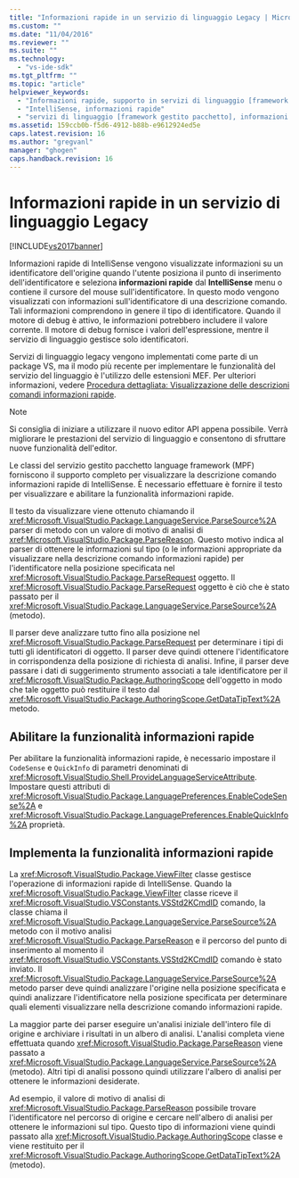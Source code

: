 ```yaml
---
title: "Informazioni rapide in un servizio di linguaggio Legacy | Microsoft Docs"
ms.custom: ""
ms.date: "11/04/2016"
ms.reviewer: ""
ms.suite: ""
ms.technology: 
  - "vs-ide-sdk"
ms.tgt_pltfrm: ""
ms.topic: "article"
helpviewer_keywords: 
  - "Informazioni rapide, supporto in servizi di linguaggio [framework pacchetto gestito]"
  - "IntelliSense, informazioni rapide"
  - "servizi di linguaggio [framework gestito pacchetto], informazioni rapide di IntelliSense"
ms.assetid: 159ccb0b-f5d6-4912-b88b-e9612924ed5e
caps.latest.revision: 16
ms.author: "gregvanl"
manager: "ghogen"
caps.handback.revision: 16
---
```

# Informazioni rapide in un servizio di linguaggio Legacy
[!INCLUDE[vs2017banner](../../code-quality/includes/vs2017banner.md)]

Informazioni rapide di IntelliSense vengono visualizzate informazioni su un identificatore dell'origine quando l'utente posiziona il punto di inserimento dell'identificatore e seleziona **informazioni rapide** dal **IntelliSense** menu o contiene il cursore del mouse sull'identificatore. In questo modo vengono visualizzati con informazioni sull'identificatore di una descrizione comando. Tali informazioni comprendono in genere il tipo di identificatore. Quando il motore di debug è attivo, le informazioni potrebbero includere il valore corrente. Il motore di debug fornisce i valori dell'espressione, mentre il servizio di linguaggio gestisce solo identificatori.  
  
 Servizi di linguaggio legacy vengono implementati come parte di un package VS, ma il modo più recente per implementare le funzionalità del servizio del linguaggio è l'utilizzo delle estensioni MEF. Per ulteriori informazioni, vedere [Procedura dettagliata: Visualizzazione delle descrizioni comandi informazioni rapide](../Topic/Walkthrough:%20Displaying%20QuickInfo%20Tooltips.md).  
  
> [!NOTE]
>  Si consiglia di iniziare a utilizzare il nuovo editor API appena possibile. Verrà migliorare le prestazioni del servizio di linguaggio e consentono di sfruttare nuove funzionalità dell'editor.  
  
 Le classi del servizio gestito pacchetto language framework \(MPF\) forniscono il supporto completo per visualizzare la descrizione comando informazioni rapide di IntelliSense. È necessario effettuare è fornire il testo per visualizzare e abilitare la funzionalità informazioni rapide.  
  
 Il testo da visualizzare viene ottenuto chiamando il <xref:Microsoft.VisualStudio.Package.LanguageService.ParseSource%2A> parser di metodo con un valore di motivo di analisi di <xref:Microsoft.VisualStudio.Package.ParseReason>. Questo motivo indica al parser di ottenere le informazioni sul tipo \(o le informazioni appropriate da visualizzare nella descrizione comando informazioni rapide\) per l'identificatore nella posizione specificata nel <xref:Microsoft.VisualStudio.Package.ParseRequest> oggetto. Il <xref:Microsoft.VisualStudio.Package.ParseRequest> oggetto è ciò che è stato passato per il <xref:Microsoft.VisualStudio.Package.LanguageService.ParseSource%2A> \(metodo\).  
  
 Il parser deve analizzare tutto fino alla posizione nel <xref:Microsoft.VisualStudio.Package.ParseRequest> per determinare i tipi di tutti gli identificatori di oggetto. Il parser deve quindi ottenere l'identificatore in corrispondenza della posizione di richiesta di analisi. Infine, il parser deve passare i dati di suggerimento strumento associati a tale identificatore per il <xref:Microsoft.VisualStudio.Package.AuthoringScope> dell'oggetto in modo che tale oggetto può restituire il testo dal <xref:Microsoft.VisualStudio.Package.AuthoringScope.GetDataTipText%2A> metodo.  
  
## Abilitare la funzionalità informazioni rapide  
 Per abilitare la funzionalità informazioni rapide, è necessario impostare il `CodeSense` e `QuickInfo` di parametri denominati di <xref:Microsoft.VisualStudio.Shell.ProvideLanguageServiceAttribute>. Impostare questi attributi di <xref:Microsoft.VisualStudio.Package.LanguagePreferences.EnableCodeSense%2A> e <xref:Microsoft.VisualStudio.Package.LanguagePreferences.EnableQuickInfo%2A> proprietà.  
  
## Implementa la funzionalità informazioni rapide  
 La <xref:Microsoft.VisualStudio.Package.ViewFilter> classe gestisce l'operazione di informazioni rapide di IntelliSense. Quando la <xref:Microsoft.VisualStudio.Package.ViewFilter> classe riceve il <xref:Microsoft.VisualStudio.VSConstants.VSStd2KCmdID> comando, la classe chiama il <xref:Microsoft.VisualStudio.Package.LanguageService.ParseSource%2A> metodo con il motivo analisi <xref:Microsoft.VisualStudio.Package.ParseReason> e il percorso del punto di inserimento al momento il <xref:Microsoft.VisualStudio.VSConstants.VSStd2KCmdID> comando è stato inviato. Il <xref:Microsoft.VisualStudio.Package.LanguageService.ParseSource%2A> metodo parser deve quindi analizzare l'origine nella posizione specificata e quindi analizzare l'identificatore nella posizione specificata per determinare quali elementi visualizzare nella descrizione comando informazioni rapide.  
  
 La maggior parte dei parser eseguire un'analisi iniziale dell'intero file di origine e archiviare i risultati in un albero di analisi. L'analisi completa viene effettuata quando <xref:Microsoft.VisualStudio.Package.ParseReason> viene passato a <xref:Microsoft.VisualStudio.Package.LanguageService.ParseSource%2A> \(metodo\). Altri tipi di analisi possono quindi utilizzare l'albero di analisi per ottenere le informazioni desiderate.  
  
 Ad esempio, il valore di motivo di analisi di <xref:Microsoft.VisualStudio.Package.ParseReason> possibile trovare l'identificatore nel percorso di origine e cercare nell'albero di analisi per ottenere le informazioni sul tipo. Questo tipo di informazioni viene quindi passato alla <xref:Microsoft.VisualStudio.Package.AuthoringScope> classe e viene restituito per il <xref:Microsoft.VisualStudio.Package.AuthoringScope.GetDataTipText%2A> \(metodo\).